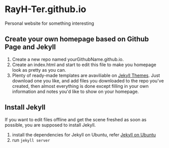 # RayH-Ter.github.io
Personal website for something interesting

## Create your own homepage based on Github Page and Jekyll

1. Create a new repo named yourGithubName.github.io.
2. Create an index.html and start to edit this file to make you homepage look as pretty as you can.
3. Plenty of ready-made templates are avaviliable on [Jekyll Themes](http://jekyllthemes.org/). Just download one you like, and add files you downloaded to the repo you've created, then almost everything is done except filling in your own information and notes you'd like to show on your homepage.

## Install Jekyll

If you want to edit files offline and get the scene freshed as soon as possible, you are supposed to install Jekyll.

1. install the dependencies for Jekyll on Ubuntu, refer [Jekyll on Ubuntu](https://jekyllrb.com/docs/installation/ubuntu)
2. run `jekyll server`

